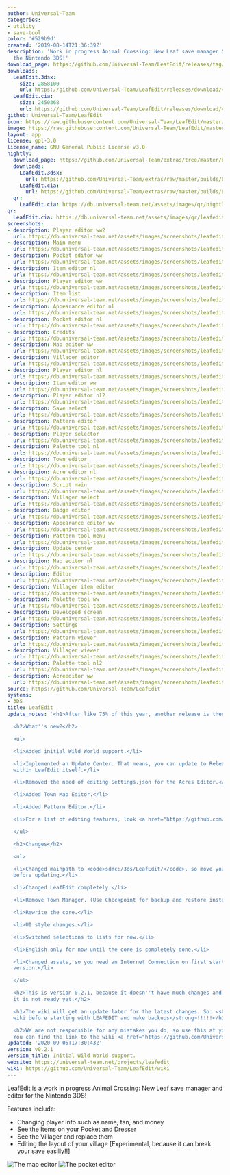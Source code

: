 ```yaml
---
author: Universal-Team
categories:
- utility
- save-tool
color: '#529b9d'
created: '2019-08-14T21:36:39Z'
description: 'Work in progress Animal Crossing: New Leaf save manager & editor for
  the Nintendo 3DS!'
download_page: https://github.com/Universal-Team/LeafEdit/releases/tag/v0.2.1
downloads:
  LeafEdit.3dsx:
    size: 2858100
    url: https://github.com/Universal-Team/LeafEdit/releases/download/v0.2.1/LeafEdit.3dsx
  LeafEdit.cia:
    size: 2450368
    url: https://github.com/Universal-Team/LeafEdit/releases/download/v0.2.1/LeafEdit.cia
github: Universal-Team/LeafEdit
icon: https://raw.githubusercontent.com/Universal-Team/LeafEdit/master/3ds/app/icon.png
image: https://raw.githubusercontent.com/Universal-Team/LeafEdit/master/3ds/app/banner.png
layout: app
license: gpl-3.0
license_name: GNU General Public License v3.0
nightly:
  download_page: https://github.com/Universal-Team/extras/tree/master/builds/LeafEdit
  downloads:
    LeafEdit.3dsx:
      url: https://github.com/Universal-Team/extras/raw/master/builds/LeafEdit/LeafEdit.3dsx
    LeafEdit.cia:
      url: https://github.com/Universal-Team/extras/raw/master/builds/LeafEdit/LeafEdit.cia
  qr:
    LeafEdit.cia: https://db.universal-team.net/assets/images/qr/nightly/leafedit.cia.png
qr:
  LeafEdit.cia: https://db.universal-team.net/assets/images/qr/leafedit.cia.png
screenshots:
- description: Player editor ww2
  url: https://db.universal-team.net/assets/images/screenshots/leafedit/player-editor-ww2.png
- description: Main menu
  url: https://db.universal-team.net/assets/images/screenshots/leafedit/main-menu.png
- description: Pocket editor ww
  url: https://db.universal-team.net/assets/images/screenshots/leafedit/pocket-editor-ww.png
- description: Item editor nl
  url: https://db.universal-team.net/assets/images/screenshots/leafedit/item-editor-nl.png
- description: Player editor ww
  url: https://db.universal-team.net/assets/images/screenshots/leafedit/player-editor-ww.png
- description: Item list
  url: https://db.universal-team.net/assets/images/screenshots/leafedit/item-list.png
- description: Appearance editor nl
  url: https://db.universal-team.net/assets/images/screenshots/leafedit/appearance-editor-nl.png
- description: Pocket editor nl
  url: https://db.universal-team.net/assets/images/screenshots/leafedit/pocket-editor-nl.png
- description: Credits
  url: https://db.universal-team.net/assets/images/screenshots/leafedit/credits.png
- description: Map editor ww
  url: https://db.universal-team.net/assets/images/screenshots/leafedit/map-editor-ww.png
- description: Villager editor
  url: https://db.universal-team.net/assets/images/screenshots/leafedit/villager-editor.png
- description: Player editor nl
  url: https://db.universal-team.net/assets/images/screenshots/leafedit/player-editor-nl.png
- description: Item editor ww
  url: https://db.universal-team.net/assets/images/screenshots/leafedit/item-editor-ww.png
- description: Player editor nl2
  url: https://db.universal-team.net/assets/images/screenshots/leafedit/player-editor-nl2.png
- description: Save select
  url: https://db.universal-team.net/assets/images/screenshots/leafedit/save-select.png
- description: Pattern editor
  url: https://db.universal-team.net/assets/images/screenshots/leafedit/pattern-editor.png
- description: Player selector
  url: https://db.universal-team.net/assets/images/screenshots/leafedit/player-selector.png
- description: Palette tool nl
  url: https://db.universal-team.net/assets/images/screenshots/leafedit/palette-tool-nl.png
- description: Town editor
  url: https://db.universal-team.net/assets/images/screenshots/leafedit/town-editor.png
- description: Acre editor nl
  url: https://db.universal-team.net/assets/images/screenshots/leafedit/acre-editor-nl.png
- description: Script main
  url: https://db.universal-team.net/assets/images/screenshots/leafedit/script-main.png
- description: Villager select
  url: https://db.universal-team.net/assets/images/screenshots/leafedit/villager-select.png
- description: Badge editor
  url: https://db.universal-team.net/assets/images/screenshots/leafedit/badge-editor.png
- description: Appearance editor ww
  url: https://db.universal-team.net/assets/images/screenshots/leafedit/appearance-editor-ww.png
- description: Pattern tool menu
  url: https://db.universal-team.net/assets/images/screenshots/leafedit/pattern-tool-menu.png
- description: Update center
  url: https://db.universal-team.net/assets/images/screenshots/leafedit/update-center.png
- description: Map editor nl
  url: https://db.universal-team.net/assets/images/screenshots/leafedit/map-editor-nl.png
- description: Editor
  url: https://db.universal-team.net/assets/images/screenshots/leafedit/editor.png
- description: Villager item editor
  url: https://db.universal-team.net/assets/images/screenshots/leafedit/villager-item-editor.png
- description: Palette tool ww
  url: https://db.universal-team.net/assets/images/screenshots/leafedit/palette-tool-ww.png
- description: Developed screen
  url: https://db.universal-team.net/assets/images/screenshots/leafedit/developed-screen.png
- description: Settings
  url: https://db.universal-team.net/assets/images/screenshots/leafedit/settings.png
- description: Pattern viewer
  url: https://db.universal-team.net/assets/images/screenshots/leafedit/pattern-viewer.png
- description: Villager viewer
  url: https://db.universal-team.net/assets/images/screenshots/leafedit/villager-viewer.png
- description: Palette tool nl2
  url: https://db.universal-team.net/assets/images/screenshots/leafedit/palette-tool-nl2.png
- description: Acreeditor ww
  url: https://db.universal-team.net/assets/images/screenshots/leafedit/acreeditor-ww.png
source: https://github.com/Universal-Team/LeafEdit
systems:
- 3DS
title: LeafEdit
update_notes: '<h1>After like 75% of this year, another release is there.</h1>

  <h2>What''s new?</h2>

  <ul>

  <li>Added initial Wild World support.</li>

  <li>Implemented an Update Center. That means, you can update to Release &amp; Nightly
  within LeafEdit itself.</li>

  <li>Removed the need of editing Settings.json for the Acres Editor.</li>

  <li>Added Town Map Editor.</li>

  <li>Added Pattern Editor.</li>

  <li>For a list of editing features, look <a href="https://github.com/Universal-Team/LeafEdit/blob/master/editing-features.md">here</a>.</li>

  </ul>

  <h2>Changes</h2>

  <ul>

  <li>Changed mainpath to <code>sdmc:/3ds/LeafEdit/</code>, so move your stuff there
  before updating.</li>

  <li>Changed LeafEdit completely.</li>

  <li>Remove Town Manager. (Use Checkpoint for backup and restore instead.)</li>

  <li>Rewrite the core.</li>

  <li>UI style changes.</li>

  <li>Switched selections to lists for now.</li>

  <li>English only for now until the core is completely done.</li>

  <li>Changed assets, so you need an Internet Connection on first startup on this
  version.</li>

  </ul>

  <h2>This is version 0.2.1, because it doesn''t have much changes and for v0.3.0,
  it is not ready yet.</h2>

  <h1>The wiki will get an update later for the latest changes. So: <strong>read the
  wiki before starting with LEAFEDIT and make backups</strong>!!!!!</h1>

  <h2>We are not responsible for any mistakes you do, so use this at your own risk.
  You can find the link to the wiki <a href="https://github.com/Universal-Team/LeafEdit/wiki">here</a>.</h2>'
updated: '2020-09-05T17:30:43Z'
version: v0.2.1
version_title: Initial Wild World support.
website: https://universal-team.net/projects/leafedit
wiki: https://github.com/Universal-Team/LeafEdit/wiki
---
```

LeafEdit is a work in progress Animal Crossing: New Leaf save manager and editor for the Nintendo 3DS!

Features include:
- Changing player info such as name, tan, and money
- See the Items on your Pocket and Dresser
- See the Villager and replace them
- Editing the layout of your village [Experimental, because it can break your save easilly!!]

![The map editor](https://universal-team.net/images/leafedit/acreEditorNL.png) ![The pocket editor](https://universal-team.net/images/leafedit/pocketEditorNL.png)